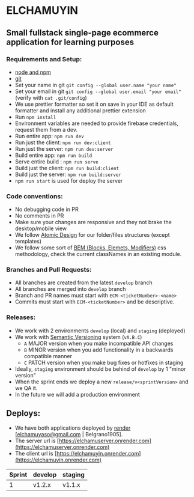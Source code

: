# ELCHAMUYIN

## Small fullstack single-page ecommerce application for learning purposes

### **Requirements and Setup:**

- [node and npm](https://nodejs.org/)
- [git](https://git-scm.com/)
- Set your name in git `git config --global user.name "your name"`
- Set your email in git `git config --global user.email "your email"` (verify with `cat .git/config`)
- We use prettier formatter so set it on save in your IDE as default formatter and install any additional prettier extension
- Run `npm install`
- Environment variables are needed to provide firebase credentials, request them from a dev.
- Run entire app: `npm run dev`
- Run just the client: `npm run dev:client`
- Run just the server: `npm run dev:server`
- Build entire app: `npm run build`
- Serve entire build : `npm run serve`
- Build just the client: `npm run build:client`
- Build just the server: `npm run build:server`
- `npm run start` is used for deploy the server



### **Code conventions:**

- No debugging code in PR
- No comments in PR
- Make sure your changes are responsive and they not brake the desktop/mobile view
- We follow [Atomic Design](https://atomicdesign.bradfrost.com/table-of-contents/) for our folder/files structures (except templates)
- We follow some sort of [BEM (Blocks, Elemets, Modifiers)](https://getbem.com/introduction/) css methodology, check the current classNames in an existing module.

### **Branches and Pull Requests**:

- All branches are created from the latest `develop` branch
- All branches are merged into `develop` branch
- Branch and PR names must start with `ECM-<ticketNumber>-<name>`
- Commits must start with `ECM-<ticketNumber>` and be descriptive.

### **Releases**:

- We work with 2 environments `develop` (local) and `staging` (deployed)
- We work with [Semantic Versioning](https://semver.org/#semantic-versioning-200) system (`vA.B.C`)
  - `A` MAJOR version when you make incompatible API changes
  - `B` MINOR version when you add functionality in a backwards compatible manner
  - `C` PATCH version when you make bug fixes or hotfixes in staging
- Ideally, `staging` environment should be behind of `develop` by 1 "minor version"
- When the sprint ends we deploy a new `release/v<sprintVersion>` and we QA it.
- In the future we will add a production environment

## **Deploys**:

- We have both applications deployed by [render](https://dashboard.render.com/) [elchamuyaso@gmail.com | Belgrano1905].
- The server url is [https://elchamuserver.onrender.com](https://elchamuserver.onrender.com)
- The client url is [https://elchamuyin.onrender.com](https://elchamuyin.onrender.com)

| Sprint | develop | staging |
| ------ | ------- | ------- |
| 1      | v1.2.x  | v1.1.x  |
